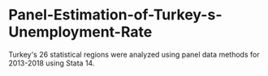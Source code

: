 # Panel-Estimation-of-Turkey-s-Unemployment-Rate
Turkey's 26 statistical regions were analyzed using panel data methods for 2013-2018 using Stata 14.
